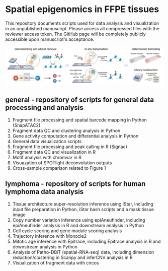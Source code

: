 # Spatial epigenomics in FFPE tissues
This repository documents scripts used for data analysis and visualization in an unpublished manuscript. Please access all compressed files with the reviewer access token. The GitHub page will be completely publicly accessible upon manuscript's acceptance.

![schematic](https://github.com/HaikuoLi/spatial_epigenome_FFPE/blob/main/workflow.jpeg)

## general - repository of scripts for general data processing and analysis
1. Fragment file processing and spatial barcode mapping in Python (SnapATAC2)
2. Fragment data QC and clustering analysis in Python
3. Gene activity computation and differential analysis in Python
4. General data visualization scripts
5. Fragment file processing and peak calling in R (Signac)
6. Fragment data QC and visualization in R
7. Motif analysis with chromvar in R
8. Visuazation of SPOTlight deconvolution outputs
9. Cross-sample comparison related to Figure 1

## lymphoma - repository of scripts for human lymphoma data analysis
1. Tissue architecture super-resolution inference using iStar, including input file preparation in Python, iStar bash scripts and a mask tissue image
2. Copy number variation inference using epiAneufinder, including epiAneufinder analysis in R and downstream analysis in Python
3. Cell cycle scoring and gene module scoring analysis
4. Trajectory inference with Monocle2
5. Mitotic age inference with Epitrace, including Epitrace analysis in R and downstream analysis in Python
6. Analysis of Patho-DBiT (spatial-RNA-seq) data, including dimension reduction/clustering in Scanpy and inferCNV analysis in R
7. Visualization of fragment data with circos
